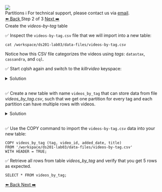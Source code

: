 <!-- TOP -->
<div class="top">
  <img class="scenario-academy-logo" src="https://datastax-academy.github.io/katapod-shared-assets/images/ds-academy-2023.svg" />
  <div class="scenario-title-section">
    <span class="scenario-title">Partitions</span>
    <span class="scenario-subtitle">ℹ️ For technical support, please contact us via <a href="mailto:academy@datastax.com">email</a>.</span>
  </div>
</div>

<!-- NAVIGATION -->
<div id="navigation-bottom" class="navigation-bottom">
 <a href='command:katapod.loadPage?[{"step":"step1"}]'
   class="btn btn-dark navigation-bottom-left">⬅️ Back
 </a>
<span class="step-count"> Step 2 of 3</span>
 <a href='command:katapod.loadPage?[{"step":"step3"}]' 
    class="btn btn-dark navigation-top-right">Next ➡️
  </a>
</div>

<!-- CONTENT -->
<div class="step-title">Create the <i>videos-by-tag</i> table</div>

✅ Inspect the `videos-by-tag.csv` file that we will import into a new table:
```
cat /workspace/ds201-lab03/data-files/videos-by-tag.csv
```

Notice how this CSV file categorizes the videos using *tags*: `datastax`, `cassandra`, and `cql`.

✅ Start *cqlsh* again and switch to the *killrvideo* keyspace:

<details class="katapod-details">
  <summary>Solution</summary>

```
/workspace/ds201-lab03/apache-cassandra-4.1.0/bin/cqlsh
USE killrvideo;
```

</details>
<br>

✅ Create a new table with name `videos_by_tag` that can store data from file *videos_by_tag.csv*, such that we get one partition for every tag and each partition can have multiple rows with videos. 

<details class="katapod-details">
  <summary>Solution</summary>

```
CREATE TABLE videos_by_tag (
  tag TEXT,
  video_id TIMEUUID,
  added_date TIMESTAMP,
  title TEXT,
  PRIMARY KEY ((tag), video_id)
);
```

</details>
<br>

✅ Use the COPY command to import the `videos-by-tag.csv` data into your new table:
```
COPY videos_by_tag (tag, video_id, added_date, title)
FROM '/workspace/ds201-lab03/data-files/videos-by-tag.csv'
WITH HEADER = TRUE;
```

✅ Retrieve all rows from table *videos_by_tag* and verify that you get 5 rows as expected.
```
SELECT * FROM videos_by_tag;
```

<!-- NAVIGATION -->
<div id="navigation-bottom" class="navigation-bottom">
 <a href='command:katapod.loadPage?[{"step":"step1"}]'
   class="btn btn-dark navigation-bottom-left">⬅️ Back
 </a>
  <a href='command:katapod.loadPage?[{"step":"step3"}]' 
    class="btn btn-dark navigation-top-right">Next ➡️
  </a>
</div>